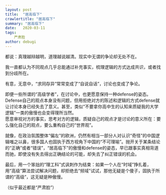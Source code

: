 ```yaml
---
layout: post
title:  "居高临下"
crawlertitle: "居高临下"
summary: "居高临下"
date:   2020-03-11
tags: 
    严肃脸
author: debugi
---
```


都说：真理越辩越明，道理越说越清。现实中无谓的争论却无处不在。

我一直都认为不同观点几乎总能通过补充事实，梳理逻辑的方式达成共识，或者找到分歧所在。

有意，无意中，“求同存异”常常变成了“自说自话”，讨论也变成了争论。  

即便一些所谓的“高级学者”，在讨论中，也更愿意保持一种defense的姿态。Defense自己的观点本身没有问题，但用拒绝对方的陈述和逻辑的方式defense就让讨论本身已经失去了意义。甚至，类似“不要拿你高中生的认知来质疑我的大学逻辑”一类的傲慢也会变得理所当然。  
愿意审视对方的事实，思考对方的逻辑，质疑自己的观点才是讨论的意义所在：要么强化自己的观点，要么重构自己的“世界观”。  

就像，在政治氛围整体“偏左”的欧洲，仍然有相当一部分人对认识“奇怪”的中国逻辑嗤之以鼻，很多国人也固执于西方视角下中国的“不可理喻”。抛开关于某条结论的“正确”或者“错误”，“居高临下”的傲慢和defense的姿态，早已跟事实真相背道而驰，即使没有失去得出正确结论的可能，却失去了纠正错误的机会。  

最后，用一个笨拙的“理工科”式讽刺作为结束：如果一个人在“时域”挣扎着，用“高级”算法尝试解决问题，却拒绝去“频域”试试，那他无疑是个傻子，固执于所谓的“高级”，这无疑是种傲慢。

（似乎最近都是“严肃脸”） 









